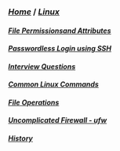 ### *[Home](index.md)* / *[Linux](linux.md)*

#### *[File Permissionsand Attributes](FilePermissionsandAttributes.md)*

#### *[Passwordless Login using SSH](PasswordlessLogin.md)*

#### *[Interview Questions](LinuxInterviewQuestions.md)*

#### *[Common Linux Commands](CommonLinuxCommands.md)* 

#### *[File Operations](fileOperations.md)* 

#### *[Uncomplicated Firewall - ufw](ufw.md)*

#### *[History](history.md)*
